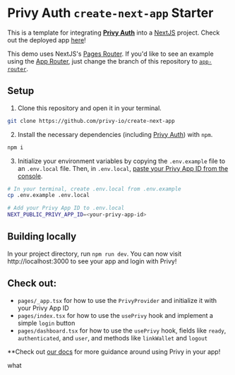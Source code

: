 # Privy Auth `create-next-app` Starter

This is a template for integrating [**Privy Auth**](https://www.privy.io/) into a [NextJS](https://nextjs.org/) project. Check out the deployed app [here](https://create-next-app.privy.io/)!

This demo uses NextJS's [Pages Router](https://nextjs.org/docs/pages/building-your-application/routing). If you'd like to see an example using the [App Router](https://nextjs.org/docs/app), just change the branch of this repository to [`app-router`](https://github.com/privy-io/create-next-app/tree/app-router). 

## Setup

1. Clone this repository and open it in your terminal. 
```sh
git clone https://github.com/privy-io/create-next-app
```

2. Install the necessary dependencies (including [Privy Auth](https://www.npmjs.com/package/@privy-io/react-auth)) with `npm`.
```sh
npm i 
```

3. Initialize your environment variables by copying the `.env.example` file to an `.env.local` file. Then, in `.env.local`, [paste your Privy App ID from the console](https://docs.privy.io/guide/console/api-keys).
```sh
# In your terminal, create .env.local from .env.example
cp .env.example .env.local

# Add your Privy App ID to .env.local
NEXT_PUBLIC_PRIVY_APP_ID=<your-privy-app-id>
```

## Building locally

In your project directory, run `npm run dev`. You can now visit http://localhost:3000 to see your app and login with Privy!


## Check out:
- `pages/_app.tsx` for how to use the `PrivyProvider` and initialize it with your Privy App ID
- `pages/index.tsx` for how to use the `usePrivy` hook and implement a simple `login` button
- `pages/dashboard.tsx` for how to use the `usePrivy` hook, fields like `ready`, `authenticated`, and `user`, and methods like `linkWallet` and `logout`


**Check out [our docs](https://docs.privy.io/) for more guidance around using Privy in your app!

what